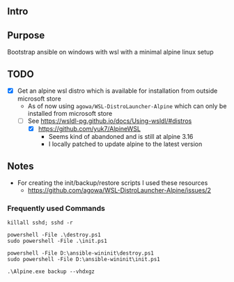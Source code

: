 ## Intro


## Purpose

Bootstrap ansible on windows with wsl with a minimal alpine linux setup

## TODO

- [x] Get an alpine wsl distro which is available for installation from outside microsoft store
	- As of now using `agowa/WSL-DistroLauncher-Alpine` which can only be installed from microsoft store
	- [ ] See https://wsldl-pg.github.io/docs/Using-wsldl/#distros
		- [x] https://github.com/yuk7/AlpineWSL
			- Seems kind of abandoned and is still at alpine 3.16
			- I locally patched to update alpine to the latest version

## Notes

- For creating the init/backup/restore scripts I used these resources
	- https://github.com/agowa/WSL-DistroLauncher-Alpine/issues/2

### Frequently used Commands

```
killall sshd; sshd -r

powershell -File .\destroy.ps1
sudo powershell -File .\init.ps1

powershell -File D:\ansible-wininit\destroy.ps1
sudo powershell -File D:\ansible-wininit\init.ps1

.\Alpine.exe backup --vhdxgz
```